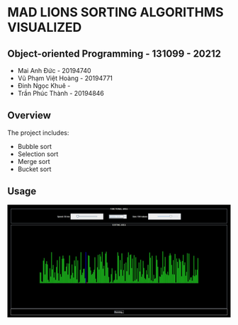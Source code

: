 # MAD LIONS SORTING ALGORITHMS VISUALIZED

## Object-oriented Programming - 131099 - 20212

- Mai Anh Đức - 20194740
- Vũ Phạm Việt Hoàng - 20194771
- Đinh Ngọc Khuê -
- Trần Phúc Thành - 20194846

## Overview

The project includes:

- Bubble sort
- Selection sort
- Merge sort
- Bucket sort

## Usage

![alt text](./src/mad/overview.jpg)
